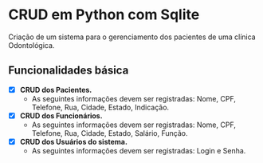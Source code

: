 # CRUD em Python com Sqlite
Criação de um sistema para o gerenciamento dos pacientes de uma clínica Odontológica.

## Funcionalidades básica
- [x] **CRUD dos Pacientes.**
  - As seguintes informações devem ser registradas: Nome, CPF, Telefone, Rua, Cidade, Estado, Indicação.
- [x] **CRUD dos Funcionários.**
  - As seguintes informações devem ser registradas: Nome, CPF, Telefone, Rua, Cidade, Estado, Salário, Função.
- [x] **CRUD dos Usuários do sistema.**
  - As seguintes informações devem ser registradas: Login e Senha.
